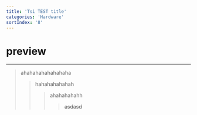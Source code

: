 ```yaml
---
title: 'Tsi TEST title'
categories: 'Hardware'
sortIndex: '8'
---
```


# preview
___
>ahahahahahahahaha
>>hahahahahahah
>>>ahahahahahh
>>>>~~asdasd~~